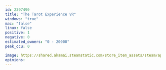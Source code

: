 ```yaml
---
id: 2397490
title: "The Tarot Experience VR"
windows: "true"
mac: "false"
linux: false
positive: 1
negative: 0
estimated_owners: "0 - 20000"
peak_ccu: 0

image: https://shared.akamai.steamstatic.com/store_item_assets/steam/apps/2397490/header.jpg?t=1699453107
opinions:
---
```

